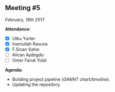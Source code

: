 Meeting #5 
----------
*February, 19th 2017*


**Attendance:**
- [x] Utku Yurter
- [x] Inamullah Rasuna
- [x] F.Sinan Sahin
- [ ] Alican Aydogdu
- [ ] Omer Faruk Yolal 

**Agenda:**
- Building project pipeline (*GANNT chart/timeline*).
- Updating the repository.